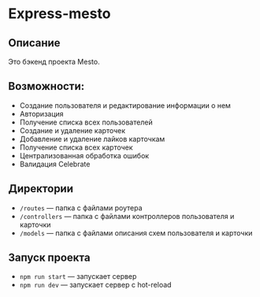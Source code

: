 # Express-mesto
## Описание
Это бэкенд проекта Mesto.
## Возможности:
* Создание пользователя и редактирование информации о нем
* Авторизация
* Получение списка всех пользователей
* Создание и удаление карточек
* Добавление и удаление лайков карточкам
* Получение списка всех карточек
* Централизованная обработка ошибок
* Валидация Celebrate
## Директории
* `/routes` — папка с файлами роутера  
* `/controllers` — папка с файлами контроллеров пользователя и карточки   
* `/models` — папка с файлами описания схем пользователя и карточки  
## Запуск проекта
* `npm run start` — запускает сервер   
* `npm run dev` — запускает сервер с hot-reload
